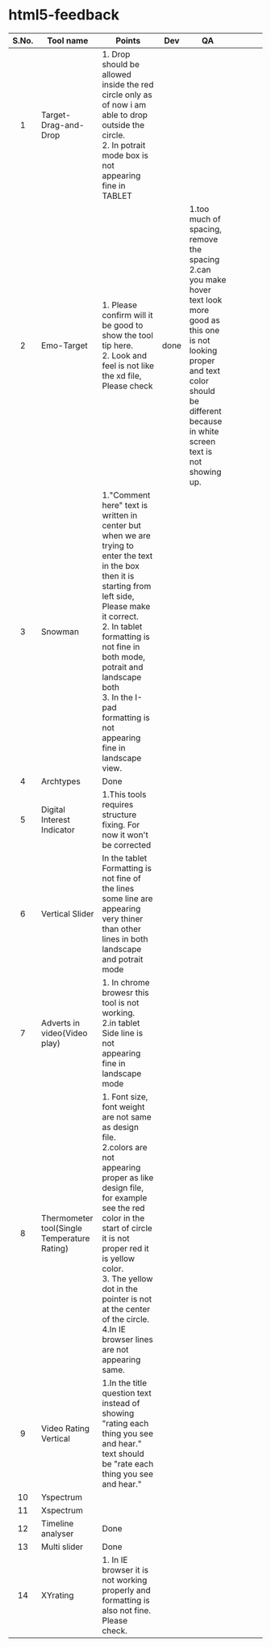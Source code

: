 # html5-feedback

| S.No.  |  Tool name |   Points	| Dev  | QA  |   |   |   |   |
|:-:|---|---|---|---|---|---|---|---|
| 1| Target-Drag-and-Drop  | 1. Drop should be allowed inside the red circle only as of now i am able to drop outside the circle. <br>2. In potrait mode box is not appearing fine in TABLET  |   |   |   |   |   |   |   
|2| Emo-Target  | 1. Please confirm will it be good to show the tool tip here. <br> 2. Look and feel is not like the xd file, Please check   |  done | 1.too much of spacing, remove the spacing <br> 2.can you make hover text look more good as this one is not looking proper and text color should be different because in white screen text is not showing up. |   |   |   |   |   |
|3|  Snowman  | 1."Comment here" text is written in center but when we are trying to enter the text in the box then it is starting from left side, Please make it correct. <br> 2. In tablet formatting is not fine in both mode, potrait and landscape both <br>3. In the I-pad formatting is not appearing fine in landscape view. |   |   |   |   |   |   |   |
|4| Archtypes  | Done  |   |   |   |   |   |   |   |
|5| Digital Interest Indicator  |  1.This tools requires structure fixing. For now it won't be corrected |   |   |   |   |   |   |   |
| 6|Vertical Slider  | In the tablet Formatting is not fine of the lines some line are appearing very thiner than other lines in both landscape and potrait mode  |   |   |   |   |   |   |   |
| 7|Adverts in video(Video play)  | 1. In chrome browesr this tool is not working. <br> 2.in tablet Side line is not appearing fine in landscape mode  |   |   |   |   |   |   |   |
| 8|Thermometer tool(Single Temperature Rating)  | 1. Font size, font weight are not same as design file. <br>2.colors are not appearing proper as like design file, for example see the red color in the start of circle it is not proper red it is yellow color.<br>3. The yellow dot in the pointer is not at the center of the circle. <br> 4.In IE browser lines are not appearing same.  |   |   |   |   |   |   |   |
|  9|Video Rating Vertical |  1.In the title question text instead of showing "rating each thing you see and hear." text should be "rate each thing you see and hear." |   	|   |   |   |   |   |   |
| 10|Yspectrum  |   |   	|   |   |   |   |   |   |
| 11|Xspectrum   |   |   	|   |   |   |   |   |   |
|  12|Timeline analyser |   Done|   	|   |   |   |   |   |   |
| 13|Multi slider   | Done   |   	|   |   |   |   |   |   |
| 14|XYrating  | 1. In IE browser it is not working properly and formatting is also not fine. Please check. |   	|   |   |   |   |   |   |

